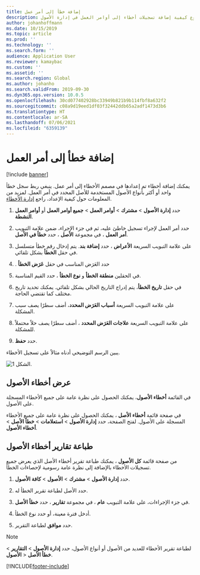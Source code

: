 ```yaml
---
title: إضافة خطأ إلى أمر عمل
description: يوضح هذا الموضوع كيفية إضافة تسجيلات أخطاء إلى أوامر العمل في إدارة الأصول.
author: johanhoffmann
ms.date: 10/15/2019
ms.topic: article
ms.prod: ''
ms.technology: ''
ms.search.form: ''
audience: Application User
ms.reviewer: kamaybac
ms.custom: ''
ms.assetid: ''
ms.search.region: Global
ms.author: johanho
ms.search.validFrom: 2019-09-30
ms.dyn365.ops.version: 10.0.5
ms.openlocfilehash: 30cd077402928bc33949b821b9b114fbf8a632f2
ms.sourcegitcommit: c08a9d19eed1df03f32442ddb65a2adf1473d3b6
ms.translationtype: HT
ms.contentlocale: ar-SA
ms.lasthandoff: 07/06/2021
ms.locfileid: "6359139"
---
```

# <a name="add-fault-to-work-order"></a>إضافة خطأ إلى أمر العمل

[!include [banner](../../includes/banner.md)]



يمكنك إضافة أخطاء تم إعدادها في مصمم الأخطاء إلى أمر عمل. ينبغي ربط سجل خطأ واحد أو أكثر بأنواع الأصول المستخدمة للأصل المحدد في أمر العمل. لمزيد من المعلومات حول كيفية الإعداد، راجع [إدارة الأخطاء‬](../setup-for-work-orders/fault-management.md).

1. حدد **إدارة الأصول** > **مشترك** > **أوامر العمل** > **جميع أوامر العمل** أو **أوامر العمل النشطة**.

2. حدد أمر العمل لإجراء تسجيل خاطئ عليه، ثم في جزء الإجراء، ضمن علامة التبويب **أمر العمل** ، في مجموعة **الأصل** ، حدد **خطأ في الأصل**.

3. على علامة التبويب السريعة **الأعراض** ، حدد **إضافة بند**. يتم إدخال رقم خطأ متسلسل في حقل **الخطأ** بشكل تلقائي.

4. حدد العَرَض المناسب في حقل **عَرَض الخطأ‬‏‫** .

5. في الحقلين **منطقة الخطأ** و **نوع الخطأ** ، حدد القيم المناسبة.

6. في حقل **تاريخ الخطأ**، يتم إدراج التاريخ الحالي بشكل تلقائي. يمكنك تحديد تاريخ مختلف كما تقتضي الحاجة.

7. على علامة التبويب السريعة **أسباب العَرَض المحدد**، أضف سطرًا  يصف سبب المشكلة.

8. على علامة التبويب السريعة **علاجات العَرَض المحدد** ، أضف سطرًا يصف حلاً محتملاً للمشكلة.

9. حدد **حفظ**.

يبين الرسم التوضيحي أدناه مثالاً على تسجيل الأخطاء.

![الشكل 1.](media/19-work-orders.png)


## <a name="view-asset-faults"></a>عرض أخطاء الأصول

في القائمة **أخطاء الأصول**، يمكنك الحصول على نظرة عامة على جميع الأخطاء المسجلة على الأصول.

في صفحة قائمة **أخطاء الأصل** ، يمكنك الحصول على نظرة عامة على جميع الأخطاء المسجلة على الأصول. لفتح الصفحة، حدد **إدارة الأصول** > **استعلامات‬** > **خطأ الأصل** > **أخطاء الأصول‏‎**.


## <a name="print-asset-fault-report"></a>طباعة تقارير أخطاء الأصول

من صفحة قائمة **كل الأصول** ، يمكنك طباعة تقرير أخطاء الأصل الذي يعرض جميع تسجيلات الأخطاء بالإضافة إلى نظرة عامة رسومية لإحصاءات الخطأ.

1. حدد **إدارة الأصول** > **مشترك** > **الأصول** > **كافة الأصول**.

2. حدد الأصل لطباعة تقرير الخطأ له.

3. في جزء الإجراءات، على علامة التبويب **عام** ، في مجموعة **تقارير** ، حدد **خطأ الأصل**.

4. أدخل فترة معينة، أو حدد نوع الخطأ.

5. حدد **موافق** لطباعة التقرير.

>[!NOTE]
>لطباعة تقرير الأخطاء للعديد من الأصول أو أنواع الأصول، حدد **إدارة الأصول** > **التقارير** > **الأصول‏‎** > **خطأ الأصل**.



[!INCLUDE[footer-include](../../../includes/footer-banner.md)]